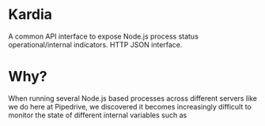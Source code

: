 Kardia
======

A common API interface to expose Node.js process status operational/internal indicators. HTTP JSON interface.

Why?
====

When running several Node.js based processes across different servers like we do here at Pipedrive, we discovered
it becomes increasingly difficult to monitor the state of different internal variables such as 
